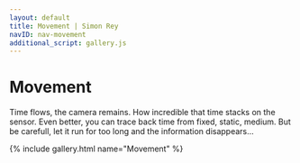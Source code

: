 ```yaml
---
layout: default
title: Movement | Simon Rey
navID: nav-movement
additional_script: gallery.js
---
```


# Movement

Time flows, the camera remains. How incredible that time stacks on the sensor.
Even better, you can trace back time from fixed, static, medium. But be carefull, let it run
for too long and the information disappears...

{% include gallery.html name="Movement" %}